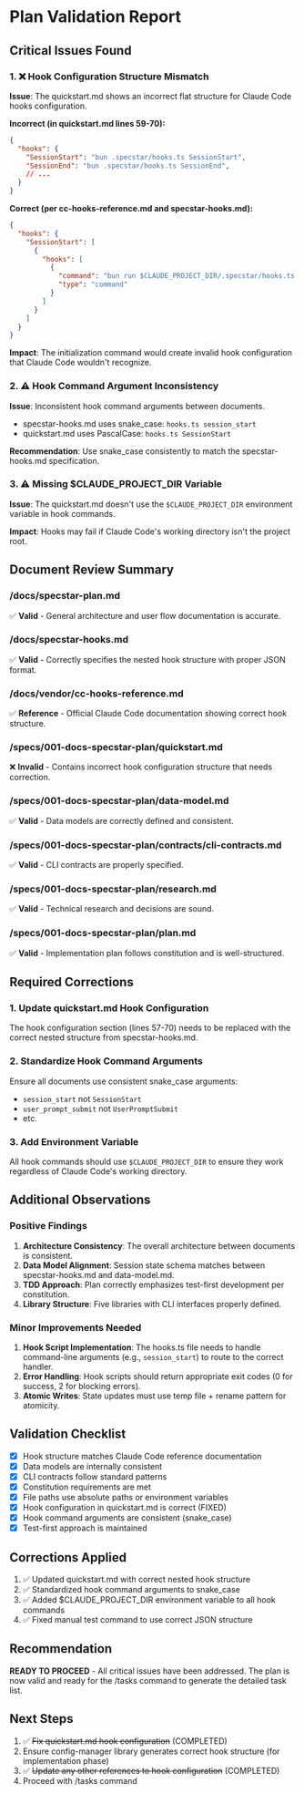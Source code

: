 # Plan Validation Report

## Critical Issues Found

### 1. ❌ Hook Configuration Structure Mismatch

**Issue**: The quickstart.md shows an incorrect flat structure for Claude Code hooks configuration.

**Incorrect (in quickstart.md lines 59-70):**
```json
{
  "hooks": {
    "SessionStart": "bun .specstar/hooks.ts SessionStart",
    "SessionEnd": "bun .specstar/hooks.ts SessionEnd",
    // ...
  }
}
```

**Correct (per cc-hooks-reference.md and specstar-hooks.md):**
```json
{
  "hooks": {
    "SessionStart": [
      {
        "hooks": [
          {
            "command": "bun run $CLAUDE_PROJECT_DIR/.specstar/hooks.ts session_start",
            "type": "command"
          }
        ]
      }
    ]
  }
}
```

**Impact**: The initialization command would create invalid hook configuration that Claude Code wouldn't recognize.

### 2. ⚠️ Hook Command Argument Inconsistency

**Issue**: Inconsistent hook command arguments between documents.

- specstar-hooks.md uses snake_case: `hooks.ts session_start`
- quickstart.md uses PascalCase: `hooks.ts SessionStart`

**Recommendation**: Use snake_case consistently to match the specstar-hooks.md specification.

### 3. ⚠️ Missing $CLAUDE_PROJECT_DIR Variable

**Issue**: The quickstart.md doesn't use the `$CLAUDE_PROJECT_DIR` environment variable in hook commands.

**Impact**: Hooks may fail if Claude Code's working directory isn't the project root.

## Document Review Summary

### /docs/specstar-plan.md
✅ **Valid** - General architecture and user flow documentation is accurate.

### /docs/specstar-hooks.md  
✅ **Valid** - Correctly specifies the nested hook structure with proper JSON format.

### /docs/vendor/cc-hooks-reference.md
✅ **Reference** - Official Claude Code documentation showing correct hook structure.

### /specs/001-docs-specstar-plan/quickstart.md
❌ **Invalid** - Contains incorrect hook configuration structure that needs correction.

### /specs/001-docs-specstar-plan/data-model.md
✅ **Valid** - Data models are correctly defined and consistent.

### /specs/001-docs-specstar-plan/contracts/cli-contracts.md
✅ **Valid** - CLI contracts are properly specified.

### /specs/001-docs-specstar-plan/research.md
✅ **Valid** - Technical research and decisions are sound.

### /specs/001-docs-specstar-plan/plan.md
✅ **Valid** - Implementation plan follows constitution and is well-structured.

## Required Corrections

### 1. Update quickstart.md Hook Configuration

The hook configuration section (lines 57-70) needs to be replaced with the correct nested structure from specstar-hooks.md.

### 2. Standardize Hook Command Arguments

Ensure all documents use consistent snake_case arguments:
- `session_start` not `SessionStart`
- `user_prompt_submit` not `UserPromptSubmit`
- etc.

### 3. Add Environment Variable

All hook commands should use `$CLAUDE_PROJECT_DIR` to ensure they work regardless of Claude Code's working directory.

## Additional Observations

### Positive Findings

1. **Architecture Consistency**: The overall architecture between documents is consistent.
2. **Data Model Alignment**: Session state schema matches between specstar-hooks.md and data-model.md.
3. **TDD Approach**: Plan correctly emphasizes test-first development per constitution.
4. **Library Structure**: Five libraries with CLI interfaces properly defined.

### Minor Improvements Needed

1. **Hook Script Implementation**: The hooks.ts file needs to handle command-line arguments (e.g., `session_start`) to route to the correct handler.
2. **Error Handling**: Hook scripts should return appropriate exit codes (0 for success, 2 for blocking errors).
3. **Atomic Writes**: State updates must use temp file + rename pattern for atomicity.

## Validation Checklist

- [x] Hook structure matches Claude Code reference documentation
- [x] Data models are internally consistent
- [x] CLI contracts follow standard patterns
- [x] Constitution requirements are met
- [x] File paths use absolute paths or environment variables
- [x] Hook configuration in quickstart.md is correct (FIXED)
- [x] Hook command arguments are consistent (snake_case)
- [x] Test-first approach is maintained

## Corrections Applied

1. ✅ Updated quickstart.md with correct nested hook structure
2. ✅ Standardized hook command arguments to snake_case
3. ✅ Added $CLAUDE_PROJECT_DIR environment variable to all hook commands
4. ✅ Fixed manual test command to use correct JSON structure

## Recommendation

**READY TO PROCEED** - All critical issues have been addressed. The plan is now valid and ready for the /tasks command to generate the detailed task list.

## Next Steps

1. ✅ ~~Fix quickstart.md hook configuration~~ (COMPLETED)
2. Ensure config-manager library generates correct hook structure (for implementation phase)
3. ✅ ~~Update any other references to hook configuration~~ (COMPLETED)
4. Proceed with /tasks command